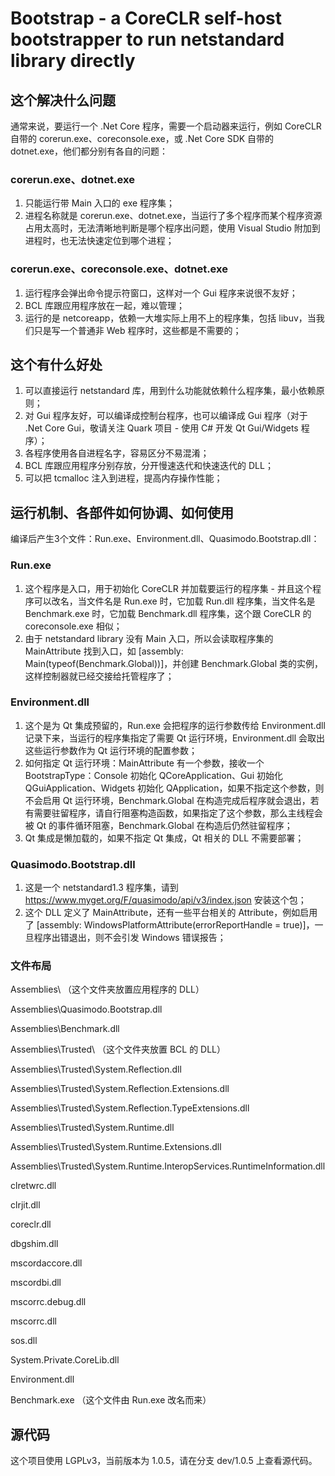 # Bootstrap - a CoreCLR self-host bootstrapper to run netstandard library directly

## 这个解决什么问题

通常来说，要运行一个 .Net Core 程序，需要一个启动器来运行，例如 CoreCLR 自带的 corerun.exe、coreconsole.exe，或 .Net Core SDK 自带的 dotnet.exe，他们都分别有各自的问题：

### corerun.exe、dotnet.exe

1. 只能运行带 Main 入口的 exe 程序集；
2. 进程名称就是 corerun.exe、dotnet.exe，当运行了多个程序而某个程序资源占用太高时，无法清晰地判断是哪个程序出问题，使用 Visual Studio 附加到进程时，也无法快速定位到哪个进程；

### corerun.exe、coreconsole.exe、dotnet.exe

1. 运行程序会弹出命令提示符窗口，这样对一个 Gui 程序来说很不友好；
2. BCL 库跟应用程序放在一起，难以管理；
3. 运行的是 netcoreapp，依赖一大堆实际上用不上的程序集，包括 libuv，当我们只是写一个普通非 Web 程序时，这些都是不需要的；

## 这个有什么好处

1. 可以直接运行 netstandard 库，用到什么功能就依赖什么程序集，最小依赖原则；
2. 对 Gui 程序友好，可以编译成控制台程序，也可以编译成 Gui 程序（对于 .Net Core Gui，敬请关注 Quark 项目 - 使用 C# 开发 Qt Gui/Widgets 程序）；
3. 各程序使用各自进程名字，容易区分不易混淆；
4. BCL 库跟应用程序分别存放，分开慢速迭代和快速迭代的 DLL；
5. 可以把 tcmalloc 注入到进程，提高内存操作性能；

## 运行机制、各部件如何协调、如何使用

编译后产生3个文件：Run.exe、Environment.dll、Quasimodo.Bootstrap.dll：

### Run.exe

1. 这个程序是入口，用于初始化 CoreCLR 并加载要运行的程序集 - 并且这个程序可以改名，当文件名是 Run.exe 时，它加载 Run.dll 程序集，当文件名是 Benchmark.exe 时，它加载 Benchmark.dll 程序集，这个跟 CoreCLR 的 coreconsole.exe 相似；
2. 由于 netstandard library 没有 Main 入口，所以会读取程序集的 MainAttribute 找到入口，如 [assembly: Main(typeof(Benchmark.Global))]，并创建 Benchmark.Global 类的实例，这样控制器就已经交接给托管程序了；

### Environment.dll

1. 这个是为 Qt 集成预留的，Run.exe 会把程序的运行参数传给 Environment.dll 记录下来，当运行的程序集指定了需要 Qt 运行环境，Environment.dll 会取出这些运行参数作为 Qt 运行环境的配置参数；
2. 如何指定 Qt 运行环境：MainAttribute 有一个参数，接收一个 BootstrapType：Console 初始化 QCoreApplication、Gui 初始化 QGuiApplication、Widgets 初始化 QApplication，如果不指定这个参数，则不会启用 Qt 运行环境，Benchmark.Global 在构造完成后程序就会退出，若有需要驻留程序，请自行阻塞构造函数，如果指定了这个参数，那么主线程会被 Qt 的事件循环阻塞，Benchmark.Global 在构造后仍然驻留程序；
3. Qt 集成是懒加载的，如果不指定 Qt 集成，Qt 相关的 DLL 不需要部署；

### Quasimodo.Bootstrap.dll

1. 这是一个 netstandard1.3 程序集，请到 https://www.myget.org/F/quasimodo/api/v3/index.json 安装这个包；
2. 这个 DLL 定义了 MainAttribute，还有一些平台相关的 Attribute，例如启用了 [assembly: WindowsPlatformAttribute(errorReportHandle = true)]，一旦程序出错退出，则不会引发 Windows 错误报告；

### 文件布局

Assemblies\ （这个文件夹放置应用程序的 DLL）

Assemblies\Quasimodo.Bootstrap.dll

Assemblies\Benchmark.dll

Assemblies\Trusted\ （这个文件夹放置 BCL 的 DLL）

Assemblies\Trusted\System.Reflection.dll

Assemblies\Trusted\System.Reflection.Extensions.dll

Assemblies\Trusted\System.Reflection.TypeExtensions.dll

Assemblies\Trusted\System.Runtime.dll

Assemblies\Trusted\System.Runtime.Extensions.dll

Assemblies\Trusted\System.Runtime.InteropServices.RuntimeInformation.dll

clretwrc.dll

clrjit.dll

coreclr.dll

dbgshim.dll

mscordaccore.dll

mscordbi.dll

mscorrc.debug.dll

mscorrc.dll

sos.dll

System.Private.CoreLib.dll

Environment.dll

Benchmark.exe （这个文件由 Run.exe 改名而来）

## 源代码

这个项目使用 LGPLv3，当前版本为 1.0.5，请在分支 dev/1.0.5 上查看源代码。